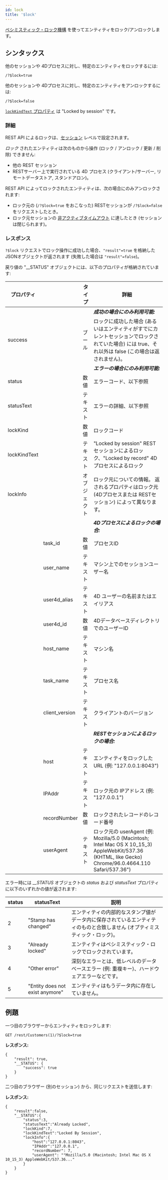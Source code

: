 ```yaml
---
id: lock
title: '$lock'
---
```



[ペシミスティック・ロック機構](../ORDA/entities.md#ペシミスティック・ロック) を使ってエンティティをロック/アンロックします。


## シンタックス

他のセッションや 4Dプロセスに対し、特定のエンティティをロックするには:

```
/?$lock=true
```


他のセッションや 4Dプロセスに対し、特定のエンティティをアンロックするには:

```
/?$lock=false
```


[`lockKindText` プロパティ](../API/EntityClass.html#lock) は "Locked by session" です。


### 詳細

REST API によるロックは、[セッション](authUsers.md#セッションの開始) レベルで設定されます。

*ロック* されたエンティティは次のものから操作 (ロック / アンロック / 更新 / 削除) できません:

- 他の REST セッション
- RESTサーバー上で実行されている 4D プロセス (クライアント/サーバー, リモートデータストア, スタンドアロン)。

REST API によってロックされたエンティティは、次の場合にのみアンロックされます:

- ロック元の (`/?$lock=true` をおこなった) RESTセッションが `/?$lock=false` をリクエストしたとき。
- ロック元セッションの [非アクティブタイムアウト]($directory.md) に達したとき (セッションは閉じられます)。

### レスポンス

`?$lock` リクエストでロック操作に成功した場合、`"result"=true` を格納した JSONオブジェクトが返されます (失敗した場合は `"result"=false`)。

戻り値の "__STATUS" オブジェクトには、以下のプロパティが格納されています:

| プロパティ        |                | タイプ    | 詳細                                                                                                                                                |
| ------------ | -------------- | ------ | ------------------------------------------------------------------------------------------------------------------------------------------------- |
|              |                |        | ***成功の場合にのみ利用可能:***                                                                                                                               |
| success      |                | ブール    | ロックに成功した場合 (あるいはエンティティがすでにカレントセッションでロックされていた場合) には true、それ以外は false (この場合は返されません)。                                                                |
|              |                |        | ***エラーの場合にのみ利用可能:***                                                                                                                              |
| status       |                | 数値     | エラーコード、以下参照                                                                                                                                       |
| statusText   |                | テキスト   | エラーの詳細、以下参照                                                                                                                                       |
| lockKind     |                | 数値     | ロックコード                                                                                                                                            |
| lockKindText |                | テキスト   | "Locked by session" RESTセッションによるロック、"Locked by record" 4Dプロセスによるロック                                                                               |
| lockInfo     |                | オブジェクト | ロック元についての情報。 返されるプロパティはロック元 (4Dプロセスまたは RESTセッション) によって異なります。                                                                                      |
|              |                |        | ***4Dプロセスによるロックの場合:***                                                                                                                            |
|              | task_id        | 数値     | プロセスID                                                                                                                                            |
|              | user_name      | テキスト   | マシン上でのセッションユーザー名                                                                                                                                  |
|              | user4d_alias   | テキスト   | 4D ユーザーの名前またはエイリアス                                                                                                                                |
|              | user4d_id      | 数値     | 4DデータベースディレクトリでのユーザーID                                                                                                                            |
|              | host_name      | テキスト   | マシン名                                                                                                                                              |
|              | task_name      | テキスト   | プロセス名                                                                                                                                             |
|              | client_version | テキスト   | クライアントのバージョン                                                                                                                                      |
|              |                |        | ***RESTセッションによるロックの場合:***                                                                                                                         |
|              | host           | テキスト   | エンティティをロックした URL (例: "127.0.0.1:8043")                                                                                                            |
|              | IPAddr         | テキスト   | ロック元の IPアドレス (例: "127.0.0.1")                                                                                                                     |
|              | recordNumber   | 数値     | ロックされたレコードのレコード番号                                                                                                                                 |
|              | userAgent      | テキスト   | ロック元の userAgent (例: Mozilla/5.0 (Macintosh; Intel Mac OS X 10_15_3) AppleWebKit/537.36 (KHTML, like Gecko) Chrome/96.0.4664.110 Safari/537.36") |


エラー時には *__STATUS* オブジェクトの *status* および *statusText* プロパティに以下のいずれかの値が返されます:

| status | statusText                      | 説明                                                              |
| ------ | ------------------------------- | --------------------------------------------------------------- |
| 2      | "Stamp has changed"             | エンティティの内部的なスタンプ値がデータ内に保存されているエンティティのものと合致しません (オプティミスティック・ロック)。 |
| 3      | "Already locked"                | エンティティはペシミスティック・ロックでロックされています。                                  |
| 4      | "Other error"                   | 深刻なエラーとは、低レベルのデータベースエラー (例: 重複キー)、ハードウェアエラーなどです。                |
| 5      | "Entity does not exist anymore" | エンティティはもうデータ内に存在していません。                                         |




## 例題


一つ目のブラウザーからエンティティをロックします:

```
GET /rest/Customers(1)/?$lock=true
```

**レスポンス:**

```
{
    "result": true,
    "__STATUS": {
        "success": true
    }
}
```

二つ目のブラウザー (別のセッション) から、同じリクエストを送信します:

**レスポンス:**

```
{
    "result":false,
    "__STATUS":{
        "status":3,
        "statusText":"Already Locked",
        "lockKind":7,
        "lockKindText":"Locked By Session",
        "lockInfo":{
            "host":"127.0.0.1:8043",
            "IPAddr":"127.0.0.1",
            "recordNumber": 7,
            "userAgent": ""Mozilla/5.0 (Macintosh; Intel Mac OS X 10_15_3) AppleWebKit/537.36..."
        }
    }
}
```

